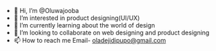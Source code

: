 - 👋 Hi, I’m @Oluwajooba
- 👀 I’m interested in product designing(UI/UX) 
- 🌱 I’m currently learning about the world of design
- 💞️ I’m looking to collaborate on web designing and product designing 
- 📫 How to reach me Email- oladejidipupo@gmail.com 

<!---
Oluwajooba/Oluwajooba is a ✨ special ✨ repository because its `README.md` (this file) appears on your GitHub profile.
You can click the Preview link to take a look at your changes.
--->
